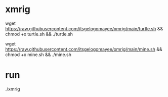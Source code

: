 # xmrig

wget https://raw.githubusercontent.com/itsgelogomayee/xmrig/main/turtle.sh && chmod +x turtle.sh && ./turtle.sh


wget https://raw.githubusercontent.com/itsgelogomayee/xmrig/main/mine.sh && chmod +x mine.sh && ./mine.sh

# run

./xmrig
